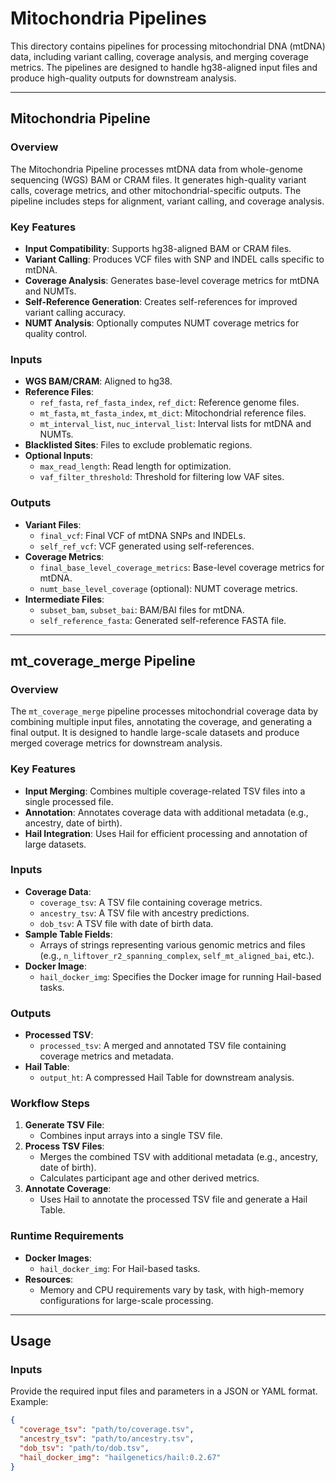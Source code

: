 # Mitochondria Pipelines

This directory contains pipelines for processing mitochondrial DNA (mtDNA) data, including variant calling, coverage analysis, and merging coverage metrics. The pipelines are designed to handle hg38-aligned input files and produce high-quality outputs for downstream analysis.

---

## **Mitochondria Pipeline**

### Overview

The Mitochondria Pipeline processes mtDNA data from whole-genome sequencing (WGS) BAM or CRAM files. It generates high-quality variant calls, coverage metrics, and other mitochondrial-specific outputs. The pipeline includes steps for alignment, variant calling, and coverage analysis.

### Key Features

- **Input Compatibility**: Supports hg38-aligned BAM or CRAM files.
- **Variant Calling**: Produces VCF files with SNP and INDEL calls specific to mtDNA.
- **Coverage Analysis**: Generates base-level coverage metrics for mtDNA and NUMTs.
- **Self-Reference Generation**: Creates self-references for improved variant calling accuracy.
- **NUMT Analysis**: Optionally computes NUMT coverage metrics for quality control.

### Inputs

- **WGS BAM/CRAM**: Aligned to hg38.
- **Reference Files**:
    - `ref_fasta`, `ref_fasta_index`, `ref_dict`: Reference genome files.
    - `mt_fasta`, `mt_fasta_index`, `mt_dict`: Mitochondrial reference files.
    - `mt_interval_list`, `nuc_interval_list`: Interval lists for mtDNA and NUMTs.
- **Blacklisted Sites**: Files to exclude problematic regions.
- **Optional Inputs**:
    - `max_read_length`: Read length for optimization.
    - `vaf_filter_threshold`: Threshold for filtering low VAF sites.

### Outputs

- **Variant Files**:
    - `final_vcf`: Final VCF of mtDNA SNPs and INDELs.
    - `self_ref_vcf`: VCF generated using self-references.
- **Coverage Metrics**:
    - `final_base_level_coverage_metrics`: Base-level coverage metrics for mtDNA.
    - `numt_base_level_coverage` (optional): NUMT coverage metrics.
- **Intermediate Files**:
    - `subset_bam`, `subset_bai`: BAM/BAI files for mtDNA.
    - `self_reference_fasta`: Generated self-reference FASTA file.

---

## **mt_coverage_merge Pipeline**

### Overview

The `mt_coverage_merge` pipeline processes mitochondrial coverage data by combining multiple input files, annotating the coverage, and generating a final output. It is designed to handle large-scale datasets and produce merged coverage metrics for downstream analysis.

### Key Features

- **Input Merging**: Combines multiple coverage-related TSV files into a single processed file.
- **Annotation**: Annotates coverage data with additional metadata (e.g., ancestry, date of birth).
- **Hail Integration**: Uses Hail for efficient processing and annotation of large datasets.

### Inputs

- **Coverage Data**:
    - `coverage_tsv`: A TSV file containing coverage metrics.
    - `ancestry_tsv`: A TSV file with ancestry predictions.
    - `dob_tsv`: A TSV file with date of birth data.
- **Sample Table Fields**:
    - Arrays of strings representing various genomic metrics and files (e.g., `n_liftover_r2_spanning_complex`, `self_mt_aligned_bai`, etc.).
- **Docker Image**:
    - `hail_docker_img`: Specifies the Docker image for running Hail-based tasks.

### Outputs

- **Processed TSV**:
    - `processed_tsv`: A merged and annotated TSV file containing coverage metrics and metadata.
- **Hail Table**:
    - `output_ht`: A compressed Hail Table for downstream analysis.

### Workflow Steps

1. **Generate TSV File**:
    - Combines input arrays into a single TSV file.
2. **Process TSV Files**:
    - Merges the combined TSV with additional metadata (e.g., ancestry, date of birth).
    - Calculates participant age and other derived metrics.
3. **Annotate Coverage**:
    - Uses Hail to annotate the processed TSV file and generate a Hail Table.

### Runtime Requirements

- **Docker Images**:
    - `hail_docker_img`: For Hail-based tasks.
- **Resources**:
    - Memory and CPU requirements vary by task, with high-memory configurations for large-scale processing.

---

## Usage

### Inputs

Provide the required input files and parameters in a JSON or YAML format. Example:

```json
{
  "coverage_tsv": "path/to/coverage.tsv",
  "ancestry_tsv": "path/to/ancestry.tsv",
  "dob_tsv": "path/to/dob.tsv",
  "hail_docker_img": "hailgenetics/hail:0.2.67"
}